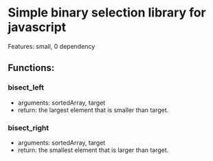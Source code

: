 # Simple binary selection library for javascript
Features: small, 0 dependency

## Functions:

### bisect_left
* arguments: sortedArray, target
* return: the largest element that is smaller than target.

### bisect_right
* arguments: sortedArray, target
* return: the smallest element that is larger than target.

